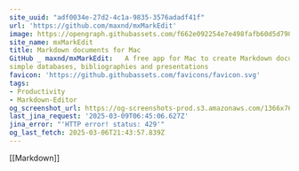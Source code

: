 ```yaml
---
site_uuid: "adf0034e-27d2-4c1a-9835-3576adadf41f"
url: 'https://github.com/maxnd/mxMarkEdit'
image: https://opengraph.githubassets.com/f662e092254e7e498fafb60d5d7905a46f86a48fca1390581995856023a9cfb9/maxnd/mxMarkEdit
site_name: mxMarkEdit
title: Markdown documents for Mac
GitHub _ maxnd/mxMarkEdit:   A free app for Mac to create Markdown documents with stylistic support, tasks,
simple databases, bibliographies and presentations
favicon: 'https://github.githubassets.com/favicons/favicon.svg'
tags:
- Productivity
- Markdown-Editor
og_screenshot_url: https://og-screenshots-prod.s3.amazonaws.com/1366x768/80/false/6f31a9ab623bee88fd748f43103cc09bc90c95c1c67a45776a3b04685a6ab6e0.jpeg
last_jina_request: '2025-03-09T06:45:06.627Z'
jina_error: "'HTTP error! status: 429'"
og_last_fetch: 2025-03-06T21:43:57.839Z
---
```





[[Markdown]]

